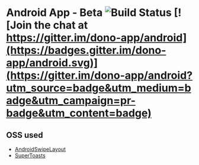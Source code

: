 # Android App - Beta ![Build Status](https://travis-ci.org/dono-app/android.svg?branch=master) [![Join the chat at https://gitter.im/dono-app/android](https://badges.gitter.im/dono-app/android.svg)](https://gitter.im/dono-app/android?utm_source=badge&utm_medium=badge&utm_campaign=pr-badge&utm_content=badge)

## OSS used

- [AndroidSwipeLayout](https://github.com/daimajia/AndroidSwipeLayout)
- [SuperToasts](https://github.com/JohnPersano/Supertoasts)
